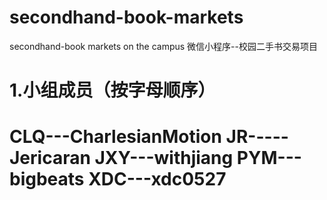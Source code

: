 # secondhand-book-markets
secondhand-book markets on the campus
微信小程序--校园二手书交易项目

1.小组成员（按字母顺序）
==========================
CLQ---CharlesianMotion
JR-----Jericaran
JXY---withjiang
PYM---bigbeats
XDC---xdc0527
==========================
